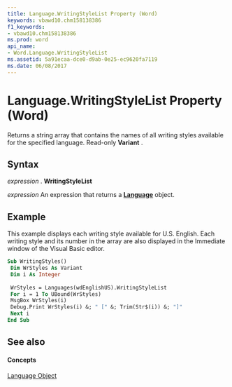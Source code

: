 ```yaml
---
title: Language.WritingStyleList Property (Word)
keywords: vbawd10.chm158138386
f1_keywords:
- vbawd10.chm158138386
ms.prod: word
api_name:
- Word.Language.WritingStyleList
ms.assetid: 5a91ecaa-dce0-d9ab-0e25-ec9620fa7119
ms.date: 06/08/2017
---
```



# Language.WritingStyleList Property (Word)

Returns a string array that contains the names of all writing styles available for the specified language. Read-only  **Variant** .


## Syntax

 _expression_ . **WritingStyleList**

 _expression_ An expression that returns a **[Language](Word.Language.md)** object.


## Example

This example displays each writing style available for U.S. English. Each writing style and its number in the array are also displayed in the Immediate window of the Visual Basic editor.


```vb
Sub WritingStyles() 
 Dim WrStyles As Variant 
 Dim i As Integer 
 
 WrStyles = Languages(wdEnglishUS).WritingStyleList 
 For i = 1 To UBound(WrStyles) 
 MsgBox WrStyles(i) 
 Debug.Print WrStyles(i) &; " [" &; Trim(Str$(i)) &; "]" 
 Next i 
End Sub
```


## See also


#### Concepts


[Language Object](Word.Language.md)

